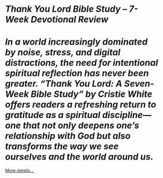 # *Thank You Lord Bible Study – 7-Week Devotional Review*

# *In a world increasingly dominated by noise, stress, and digital distractions, the need for intentional spiritual reflection has never been greater. “Thank You Lord: A Seven-Week Bible Study” by Cristie White offers readers a refreshing return to gratitude as a spiritual discipline—one that not only deepens one’s relationship with God but also transforms the way we see ourselves and the world around us.*

[More details…](https://spiritualkhazaana.com/thank-you-lord-bible-study-7-week-devotion/)
